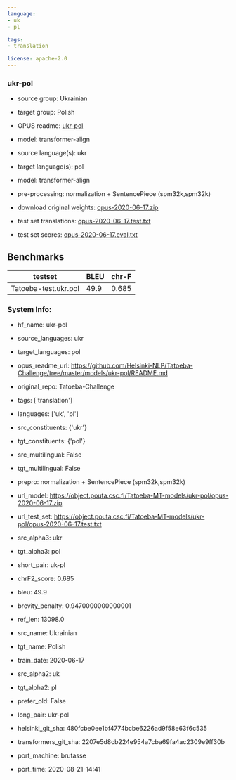 ```yaml
---
language: 
- uk
- pl

tags:
- translation

license: apache-2.0
---
```


### ukr-pol

* source group: Ukrainian 
* target group: Polish 
*  OPUS readme: [ukr-pol](https://github.com/Helsinki-NLP/Tatoeba-Challenge/tree/master/models/ukr-pol/README.md)

*  model: transformer-align
* source language(s): ukr
* target language(s): pol
* model: transformer-align
* pre-processing: normalization + SentencePiece (spm32k,spm32k)
* download original weights: [opus-2020-06-17.zip](https://object.pouta.csc.fi/Tatoeba-MT-models/ukr-pol/opus-2020-06-17.zip)
* test set translations: [opus-2020-06-17.test.txt](https://object.pouta.csc.fi/Tatoeba-MT-models/ukr-pol/opus-2020-06-17.test.txt)
* test set scores: [opus-2020-06-17.eval.txt](https://object.pouta.csc.fi/Tatoeba-MT-models/ukr-pol/opus-2020-06-17.eval.txt)

## Benchmarks

| testset               | BLEU  | chr-F |
|-----------------------|-------|-------|
| Tatoeba-test.ukr.pol 	| 49.9 	| 0.685 |


### System Info: 
- hf_name: ukr-pol

- source_languages: ukr

- target_languages: pol

- opus_readme_url: https://github.com/Helsinki-NLP/Tatoeba-Challenge/tree/master/models/ukr-pol/README.md

- original_repo: Tatoeba-Challenge

- tags: ['translation']

- languages: ['uk', 'pl']

- src_constituents: {'ukr'}

- tgt_constituents: {'pol'}

- src_multilingual: False

- tgt_multilingual: False

- prepro:  normalization + SentencePiece (spm32k,spm32k)

- url_model: https://object.pouta.csc.fi/Tatoeba-MT-models/ukr-pol/opus-2020-06-17.zip

- url_test_set: https://object.pouta.csc.fi/Tatoeba-MT-models/ukr-pol/opus-2020-06-17.test.txt

- src_alpha3: ukr

- tgt_alpha3: pol

- short_pair: uk-pl

- chrF2_score: 0.685

- bleu: 49.9

- brevity_penalty: 0.9470000000000001

- ref_len: 13098.0

- src_name: Ukrainian

- tgt_name: Polish

- train_date: 2020-06-17

- src_alpha2: uk

- tgt_alpha2: pl

- prefer_old: False

- long_pair: ukr-pol

- helsinki_git_sha: 480fcbe0ee1bf4774bcbe6226ad9f58e63f6c535

- transformers_git_sha: 2207e5d8cb224e954a7cba69fa4ac2309e9ff30b

- port_machine: brutasse

- port_time: 2020-08-21-14:41